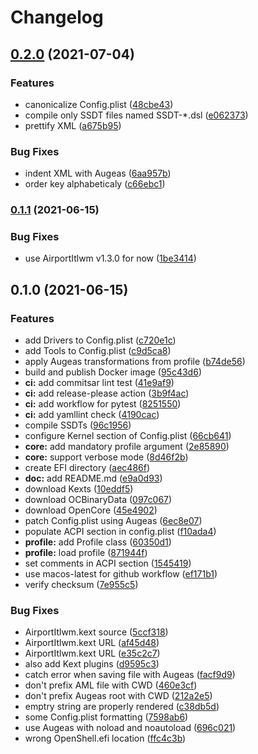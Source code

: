 # Changelog

## [0.2.0](https://www.github.com/mcanevet/geco/compare/v0.1.1...v0.2.0) (2021-07-04)


### Features

* canonicalize Config.plist ([48cbe43](https://www.github.com/mcanevet/geco/commit/48cbe43051dd3ed950c3f2a0a2717cdf427b9441))
* compile only SSDT files named SSDT-*.dsl ([e062373](https://www.github.com/mcanevet/geco/commit/e06237317878a23efc773704c37613dd12f34555))
* prettify XML ([a675b95](https://www.github.com/mcanevet/geco/commit/a675b95adfbfe982cf64c26e187e2a618e449bb1))


### Bug Fixes

* indent XML with Augeas ([6aa957b](https://www.github.com/mcanevet/geco/commit/6aa957bfb115234df7f61b99871bd959ff21997b))
* order key alphabeticaly ([c66ebc1](https://www.github.com/mcanevet/geco/commit/c66ebc1bb7ec1ee5152f14991ec0744d35605f08))

### [0.1.1](https://www.github.com/mcanevet/geco/compare/v0.1.0...v0.1.1) (2021-06-15)


### Bug Fixes

* use AirportItlwm v1.3.0 for now ([1be3414](https://www.github.com/mcanevet/geco/commit/1be341409cb7eab1a355a5acc0020d341acfd597))

## 0.1.0 (2021-06-15)


### Features

* add Drivers to Config.plist ([c720e1c](https://www.github.com/mcanevet/geco/commit/c720e1c84cc1954aa55adb13a17077e2cf3ed875))
* add Tools to Config.plist ([c9d5ca8](https://www.github.com/mcanevet/geco/commit/c9d5ca84d5a7139eae251c66dcab35a2df610099))
* apply Augeas transformations from profile ([b74de56](https://www.github.com/mcanevet/geco/commit/b74de56799a3c07bfc148faa627084d42f83e2e7))
* build and publish Docker image ([95c43d6](https://www.github.com/mcanevet/geco/commit/95c43d6b1fcbaf9e2c3a9a857aad38d24b6eae6b))
* **ci:** add commitsar lint test ([41e9af9](https://www.github.com/mcanevet/geco/commit/41e9af9352409f776b97ce96aca0ffc39496aadd))
* **ci:** add release-please action ([3b9f4ac](https://www.github.com/mcanevet/geco/commit/3b9f4ac3671fd73dd2c870191533d0528bdef848))
* **ci:** add workflow for pytest ([8251550](https://www.github.com/mcanevet/geco/commit/8251550c22be505272e145e413018da2e72125ec))
* **ci:** add yamllint check ([4190cac](https://www.github.com/mcanevet/geco/commit/4190cacfb0f18ae11d2abae591e9d439df3f1626))
* compile SSDTs ([96c1956](https://www.github.com/mcanevet/geco/commit/96c1956e9c6a280a378b4975ed79ffca5c1a04a2))
* configure Kernel section of Config.plist ([66cb641](https://www.github.com/mcanevet/geco/commit/66cb641a8ae02a5e3670ba2a238e3c251ec74e33))
* **core:** add mandatory profile argument ([2e85890](https://www.github.com/mcanevet/geco/commit/2e85890ee942b30b583cecda0b11e4ea152e8244))
* **core:** support verbose mode ([8d46f2b](https://www.github.com/mcanevet/geco/commit/8d46f2bb15f9f60120876b6f197b3a97823658f1))
* create EFI directory ([aec486f](https://www.github.com/mcanevet/geco/commit/aec486f8348741c84bf843940333d4cdb0eca213))
* **doc:** add README.md ([e9a0d93](https://www.github.com/mcanevet/geco/commit/e9a0d936d69a123be60109a0614461f369bdd0ff))
* download Kexts ([10eddf5](https://www.github.com/mcanevet/geco/commit/10eddf51ba8915df0fb39cdb9c924556b74981e4))
* download OCBinaryData ([097c067](https://www.github.com/mcanevet/geco/commit/097c06771f7cedfdad4d590fe5e006d5cfa0afb4))
* download OpenCore ([45e4902](https://www.github.com/mcanevet/geco/commit/45e4902116fd1804b7e8ab44c1029cc1e4f4439b))
* patch Config.plist using Augeas ([6ec8e07](https://www.github.com/mcanevet/geco/commit/6ec8e073461a9557276560f49c5f13d6b0517fb1))
* populate ACPI section in config.plist ([f10ada4](https://www.github.com/mcanevet/geco/commit/f10ada4cc5fa560db81dc2d0e8e54b61c7524b58))
* **profile:** add Profile class ([60350d1](https://www.github.com/mcanevet/geco/commit/60350d19abe2b70ac2b6f3dfe3df2f033201d10b))
* **profile:** load profile ([871944f](https://www.github.com/mcanevet/geco/commit/871944f00415611e84701abad80abf9bb27ff947))
* set comments in ACPI section ([1545419](https://www.github.com/mcanevet/geco/commit/1545419e26a92616d6568aa386528b920184e202))
* use macos-latest for github workflow ([ef171b1](https://www.github.com/mcanevet/geco/commit/ef171b11b90ce71699cbc4580a1c1d2dfe083595))
* verify checksum ([7e955c5](https://www.github.com/mcanevet/geco/commit/7e955c503d0df53e73c1f0c21e41616804bf551f))


### Bug Fixes

* AirportItlwm.kext source ([5ccf318](https://www.github.com/mcanevet/geco/commit/5ccf318d964fe7b0f1653db43d8bd15abbf2a0ed))
* AirportItlwm.kext URL ([af45d48](https://www.github.com/mcanevet/geco/commit/af45d48ec51c4a94e0bc252e4645e2bd0ec8db5a))
* AirportItlwm.kext URL ([e35c2c7](https://www.github.com/mcanevet/geco/commit/e35c2c742b32bbadcf4a5e2e9744164748113e28))
* also add Kext plugins ([d9595c3](https://www.github.com/mcanevet/geco/commit/d9595c304f59cf91e3e0156426057cd7445a456c))
* catch error when saving file with Augeas ([facf9d9](https://www.github.com/mcanevet/geco/commit/facf9d930f02a2733365e18ed294d67c908d51a6))
* don't prefix AML file with CWD ([460e3cf](https://www.github.com/mcanevet/geco/commit/460e3cf70bd1a49a4e4b1505aa43cc8629a6710f))
* don't prefix Augeas root with CWD ([212a2e5](https://www.github.com/mcanevet/geco/commit/212a2e504237c9a762fc72fd5baf47e7102b9815))
* emptry string are properly rendered ([c38db5d](https://www.github.com/mcanevet/geco/commit/c38db5d291a60fe6537446dbc3c7a747c9e48ca0))
* some Config.plist formatting ([7598ab6](https://www.github.com/mcanevet/geco/commit/7598ab6db771bb3082f03e6b4de6041627e5c8fc))
* use Augeas with noload and noautoload ([696c021](https://www.github.com/mcanevet/geco/commit/696c0217caaddd41daf9e04f7f991bd1c616bd8b))
* wrong OpenShell.efi location ([ffc4c3b](https://www.github.com/mcanevet/geco/commit/ffc4c3be5173982f2760fc922ba8ca7885e362b6))

